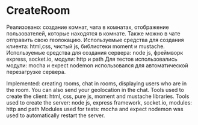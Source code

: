 # CreateRoom

Реализовано: создание комнат, чата в комнатах, отображение пользователей, которые находятся в комнате. Также можно в чате отправить свою геолокацию.
Используемые средства для создания клиента: html,css, чистый js, библиотеки moment и mustache.
Используемые средства для создания сервера: node js, фреймворк express, socket.io, модули: http и path 
Для тестов использовались модули: mocha и expect
nodemon использовался для автоматической перезагрузке сервера.

Implemented: creating rooms, chat in rooms, displaying users who are in the room. You can also send your geolocation in the chat.
Tools used to create the client: html, css, pure js, moment and mustache libraries.
Tools used to create the server: node js, express framework, socket.io, modules: http and path
Modules used for tests: mocha and expect
nodemon was used to automatically restart the server.

